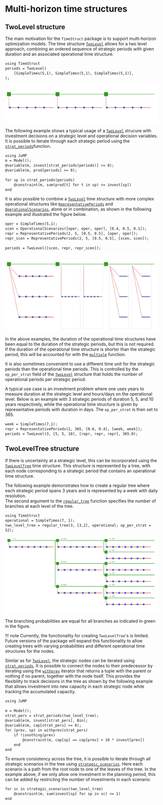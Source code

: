 # Multi-horizon time structures

## TwoLevel structure

The main motivation for the `TimeStruct` package is to support
multi-horizon optimization models. The time structure [`TwoLevel`](@ref) allows for a two level
approach, combining an ordered sequence of strategic periods with given duration and an associated operational time structure.

```@repl ts
using TimeStruct
periods = TwoLevel(
    [SimpleTimes(5,1), SimpleTimes(5,1), SimpleTimes(5,1)],
);
```

![Illustration of TwoLevel](./../figures/twolevel.png)

The following example shows a typical usage of a [`TwoLevel`](@ref) strucure with investment
decisions on a strategic level and operational decision variables. It is possible to iterate
through each strategic period using the [`strat_periods`](@ref)function.

```@repl ts
using JuMP
m = Model();
@variable(m, invest[strat_periods(periods)] >= 0);
@variable(m, prod[periods] >= 0);

for sp in strat_periods(periods)
    @constraint(m, sum(prod[t] for t in sp) <= invest[sp])
end
```

It is also possible to combine a [`TwoLevel`](@ref) time structure with more complex
operational structures like [`RepresentativePeriods`](@ref) and [`OperationalScenarios`](@ref),
alone or in combination, as shown in the following example and illustrated the figure below.

```@repl ts
oper = SimpleTimes(5,1);
scen = OperationalScenarios([oper, oper, oper], [0.4, 0.5, 0.1]);
repr = RepresentativePeriods(2, 5, [0.5, 0.5], [oper, oper]);
repr_scen = RepresentativePeriods(2, 5, [0.5, 0.5], [scen, scen]);

periods = TwoLevel([scen, repr, repr_scen]);
```

![Complex TwoLevel](./../figures/two_complex.png)

In the above examples, the duration of the operational time structures have
been equal to the duration of the strategic periods, but this is not required.
If the duration of the operational time structure is shorter than the strategic
period, this will be accounted for with the [`multiple`](@ref) function.

It is also sometimes convenient to use a different time unit for
the strategic periods than the operational time periods. This is
controlled by the `op_per_strat` field of the [`TwoLevel`](@ref) structure
that holds the number of operational periods per strategic period.

A typical use case is an investment problem where one uses years
to measure duration at the strategic level and hours/days on the operational level.
Below is an example with 3 strategic periods of duration 5, 5, and 10 years
respectively, while the operational time structure is given by
representative periods with duration in days. The `op_per_strat` is then set to 365.

```@repl ts
week = SimpleTimes(7,1);
repr = RepresentativePeriods(2, 365, [0.6, 0.4], [week, week]);
periods = TwoLevel(3, [5, 5, 10], [repr, repr, repr], 365.0);
```

## TwoLevelTree structure

If there is uncertainty at a strategic level, this can be incorporated using the [`TwoLevelTree`](@ref) 
time structure. This structure is represented by a tree, with each node corresponding to a strategic period that contains an operational time structure.

The following example demonstrates how to create a regular tree where each strategic 
period spans 3 years and is represented by a week with daily resolution.  
The second  argument to the [`regular_tree`](@ref) function specifies the number 
of branches at each level of the tree.
```@repl ts
using TimeStruct
operational = SimpleTimes(7, 1);
two_level_tree = regular_tree(3, [3,2], operational; op_per_strat = 52);
```

![Illustration of TwoLevelTree](./../figures/two_level_tree.png)

The branching probabilities are equal for all branches as indicated in green in the figure.

!!! note
    Currently, the functionality for creating  `TwoLevelTree`'s is limited. Future versions of the package 
    will expand this functionality to allow creating trees with varying probabilities and different operational 
    time structures for the nodes.


Similar as for [`TwoLevel`](@ref), the strategic nodes can be iterated using [`strat_periods`](@ref). It is possible to connect the nodes to their predecessor by
iterating using the [`withprev`](@ref) iterator that returns a tuple with the parent or nothing if no parent, together with the node itself. This provides
the flexibility to track decisions in the tree as shown by the following example that allows investment into new capacity in each strategic node
while tracking the accumulated capacity.  
```@repl ts
using JuMP

m = Model();
strat_pers = strat_periods(two_level_tree);
@variable(m, invest[strat_pers], Bin);
@variable(m, cap[strat_pers] >= 0);
for (prev, sp) in withprev(strat_pers)
    if !isnothing(prev)
        @constraint(m, cap[sp] == cap[prev] + 10 * invest[prev])
    end
end
```
To ensure consistency across the tree, it is possible to iterate through all strategic scenarios
in the tree using [`strategic_scenarios`](@ref). Here each scenario is a path from the root node
to one of the leaves of the tree. In the example above, if we only allow one investment in the 
planning period, this can be added by restricting the number of investments in each scenario: 
```@repl ts
for sc in strategic_scenarios(two_level_tree)
    @constraint(m, sum(invest[sp] for sp in sc) <= 1)
end
```



